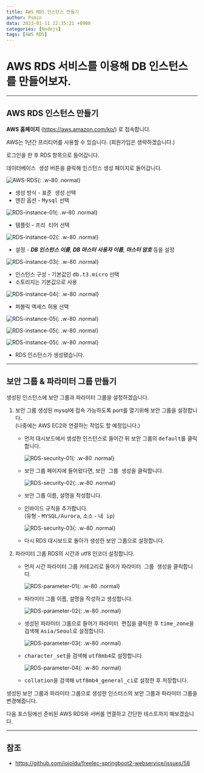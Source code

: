 ```yaml
---
title: AWS RDS 인스턴스 만들기
author: Psmin
data: 2023-01-11 22:35:21 +0900
categories: [Nodejs]
tags: [AWS RDS]
---
```


# AWS RDS 서비스를 이용해 DB 인스턴스를 만들어보자.

---

## AWS RDS 인스턴스 만들기

**AWS 홈페이지** (<https://aws.amazon.com/ko/>) 로 접속합니다.

AWS는 1년간 프리티어를 사용할 수 있습니다. (회원가입은 생략하겠습니다.)

로그인을 한 후 RDS 항목으로 들어갑니다.

<kbd>데이터베이스 생성</kbd> 버튼을 클릭해 인스턴스 생성 페이지로 들어갑니다.

![AWS-RDS](/assets/img/aws-rds-01.png){: .w-80 .normal}

- 생성 방식 - <kbd>표준 생성</kbd> 선택
- 엔진 옵션 - <kbd>Mysql</kbd> 선택

![RDS-instance-01](/assets/img/aws-rds-instance-01.png){: .w-80 .normal}

- 템플릿 - <kbd>프리 티어</kbd> 선택

![RDS-instance-02](/assets/img/aws-rds-instance-02.png){: .w-80 .normal}

- 설정 - **_DB 인스턴스 이름_**, **_DB 마스터 사용자 이름_**, **_마스터 암호_** 등을 설정

![RDS-instance-03](/assets/img/aws-rds-instance-03.png){: .w-80 .normal}

- 인스턴스 구성 - 기본값인 <kbd>db.t3.micro</kbd> 선택
- 스토리지는 기본값으로 사용

![RDS-instance-04](/assets/img/aws-rds-instance-04.png){: .w-80 .normal}

- 퍼블릭 엑세스 허용 선택

![RDS-instance-05](/assets/img/aws-rds-instance-05.png){: .w-80 .normal}

![RDS-instance-05](/assets/img/aws-rds-instance-06.png){: .w-80 .normal}

![RDS-instance-05](/assets/img/aws-rds-instance-07.png){: .w-80 .normal}

- RDS 인스턴스가 생성됐습니다.

---

## 보안 그룹 & 파라미터 그룹 만들기

생성된 인스턴스에 보안 그룹과 파라미터 그룹을 설정하겠습니다.

1. 보안 그룹
   생성된 mysql에 접속 가능하도록 port를 열기위해 보안 그룹을 설정합니다.  
   (나중에는 AWS EC2와 연결하는 작업도 할 예정입니다.)

   - 먼저 대시보드에서 생성한 인스턴스로 들어간 뒤 보안 그룹의 <kbd>default</kbd>를 클릭합니다.

     ![RDS-security-01](/assets/img/aws-rds-security-01.png){: .w-80 .normal}

   - 보안 그룹 페이지에 들어왔다면, <kbd>보안 그룹 생성</kbd>을 클릭합니다.

     ![RDS-security-02](/assets/img/aws-rds-security-02.png){: .w-80 .normal}

   - 보안 그룹 이름, 설명을 작성합니다.
   - 인바이드 규칙을 추가합니다.  
     (유형 - <kbd>MYSQL/Aurora</kbd>, 소스 - <kbd>내 ip</kbd>)

     ![RDS-security-03](/assets/img/aws-rds-security-03.png){: .w-80 .normal}

   - 다시 RDS 대시보드로 돌아가 생성한 보안 그룹으로 설정합니다.

2. 파라미터 그룹
   RDS의 시간과 utf8 인코더 설정합니다.

   - 먼저 시간 파라미터 그룹 카테고리로 들어가 <kbd>파라미터 그룹 생성</kbd>을 클릭합니다.

     ![RDS-parameter-01](/assets/img/aws-rds-parameter-01.png){: .w-80 .normal}

   - 파라미터 그룹 이름, 설명을 작성하고 생성합니다.

     ![RDS-parameter-02](/assets/img/aws-rds-parameter-02.png){: .w-80 .normal}

   - 생성된 파라미터 그룹으로 들어가 <kbd>파라미터 편집</kbd>을 클릭한 후 <kbd>time_zone</kbd>을 검색해 <kbd>Asia/Seoul</kbd>로 설정합니다.

     ![RDS-parameter-03](/assets/img/aws-rds-parameter-03.png){: .w-80 .normal}

   - <kbd>character_set</kbd>을 검색해 <kbd>utf8mb4</kbd>로 설정합니다.

     ![RDS-parameter-04](/assets/img/aws-rds-parameter-04.png){: .w-80 .normal}

   - <kbd>collation</kbd>을 검색해 <kbd>utf8mb4_general_ci</kbd>로 설정한 후 저장합니다.

생성된 보안 그룹과 파라미터 그룹으로 생성한 인스터스의 보안 그룹과 파라미터 그룹을 변경해줍니다.

다음 포스팅에선 준비된 AWS RDS와 서버를 연결하고 간단한 테스트까지 해보겠습니다.

---

## 참조

- <https://github.com/jojoldu/freelec-springboot2-webservice/issues/58>
